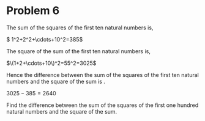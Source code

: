 # Problem 6

The sum of the squares of the first ten natural numbers is, 

$ 1^2+2^2+\cdots+10^2=385$

The square of the sum of the first ten natural numbers is,

$\(1+2+\cdots+10\)^2=55^2=3025$

Hence the difference between the sum of the squares of the first ten natural numbers and the square of the sum is .

$3025-385=2640$

Find the difference between the sum of the squares of the first one hundred natural numbers and the square of the sum.